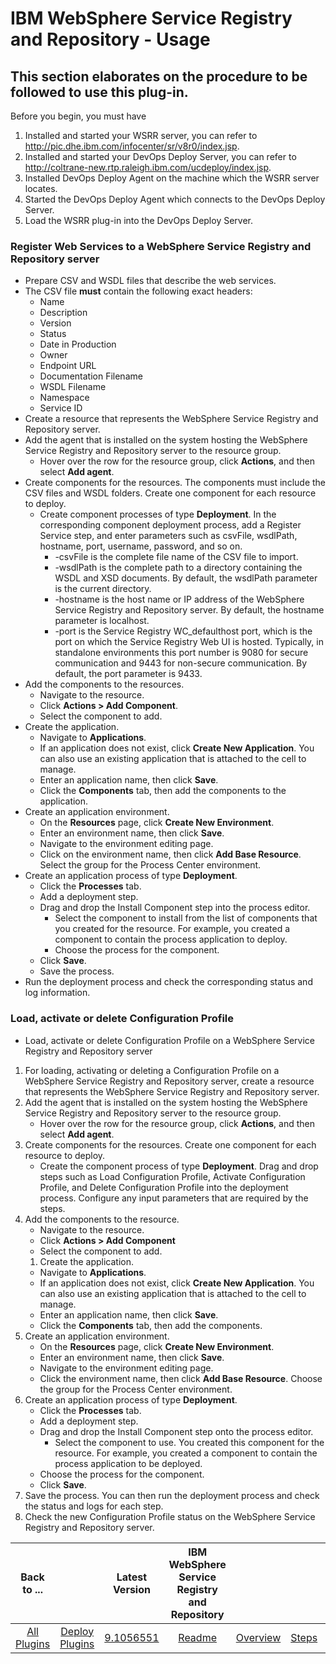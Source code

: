 
# IBM WebSphere Service Registry and Repository - Usage

## This section elaborates on the procedure to be followed to use this plug-in.

Before you begin, you must have

1. Installed and started your WSRR server, you can refer to <http://pic.dhe.ibm.com/infocenter/sr/v8r0/index.jsp>.
2. Installed and started your DevOps Deploy Server, you can refer to <http://coltrane-new.rtp.raleigh.ibm.com/ucdeploy/index.jsp>.
3. Installed DevOps Deploy Agent on the machine which the WSRR server locates.
4. Started the DevOps Deploy Agent which connects to the DevOps Deploy Server.
5. Load the WSRR plug-in into the DevOps Deploy Server.

### Register Web Services to a WebSphere Service Registry and Repository server

* Prepare CSV and WSDL files that describe the web services.
* The CSV file **must** contain the following exact headers:
  * Name
  * Description
  * Version
  * Status
  * Date in Production
  * Owner
  * Endpoint URL
  * Documentation Filename
  * WSDL Filename
  * Namespace
  * Service ID
* Create a resource that represents the WebSphere Service Registry and Repository server.
* Add the agent that is installed on the system hosting the WebSphere Service Registry and Repository server to the resource group.
  * Hover over the row for the resource group, click **Actions**, and then select **Add agent**.
* Create components for the resources. The components must include the CSV files and WSDL folders. Create one component for each resource to deploy.
  * Create component processes of type **Deployment**. In the corresponding component deployment process, add a Register Service step, and enter parameters such as csvFile, wsdlPath, hostname, port, username, password, and so on.
    * -csvFile is the complete file name of the CSV file to import.
    * -wsdlPath is the complete path to a directory containing the WSDL and XSD documents. By default, the wsdlPath parameter is the current directory.
    * -hostname is the host name or IP address of the WebSphere Service Registry and Repository server. By default, the hostname parameter is localhost.
    * -port is the Service Registry WC_defaulthost port, which is the port on which the Service Registry Web UI is hosted. Typically, in standalone environments this port number is 9080 for secure communication and 9443 for non-secure communication. By default, the port parameter is 9433.
* Add the components to the resources.
  * Navigate to the resource.
  * Click **Actions > Add Component**.
  * Select the component to add.
* Create the application.
  * Navigate to **Applications**.
  * If an application does not exist, click **Create New Application**. You can also use an existing application that is attached to the cell to manage.
  * Enter an application name, then click **Save**.
  * Click the **Components** tab, then add the components to the application.
* Create an application environment.
  * On the **Resources** page, click **Create New Environment**.
  * Enter an environment name, then click **Save**.
  * Navigate to the environment editing page.
  * Click on the environment name, then click **Add Base Resource**. Select the group for the Process Center environment.
* Create an application process of type **Deployment**.
  * Click the **Processes** tab.
  * Add a deployment step.
  * Drag and drop the Install Component step into the process editor.
    * Select the component to install from the list of components that you created for the resource. For example, you created a component to contain the process application to deploy.
    * Choose the process for the component.
  * Click **Save**.
  * Save the process.
* Run the deployment process and check the corresponding status and log information.

### Load, activate or delete Configuration Profile

* Load, activate or delete Configuration Profile on a WebSphere Service Registry and Repository server

1. For loading, activating or deleting a Configuration Profile on a WebSphere Service Registry and Repository server, create a resource that represents the WebSphere Service Registry and Repository server.
2. Add the agent that is installed on the system hosting the WebSphere Service Registry and Repository server to the resource group.
   * Hover over the row for the resource group, click **Actions**, and then select **Add agent**.
3. Create components for the resources. Create one component for each resource to deploy.
   * Create the component process of type **Deployment**. Drag and drop steps such as Load Configuration Profile, Activate Configuration Profile, and Delete Configuration Profile into the deployment process. Configure any input parameters that are required by the steps.
4. Add the components to the resource.
   * Navigate to the resource.
   * Click **Actions > Add Component**
   * Select the component to add.
   1. Create the application.
   * Navigate to **Applications**.
   * If an application does not exist, click **Create New Application**. You can also use an existing application that is attached to the cell to manage.
   * Enter an application name, then click **Save**.
   * Click the **Components** tab, then add the components.
5. Create an application environment.
   * On the **Resources** page, click **Create New Environment**.
   * Enter an environment name, then click **Save**.
   * Navigate to the environment editing page.
   * Click the environment name, then click **Add Base Resource**. Choose the group for the Process Center environment.
6. Create an application process of type **Deployment**.
   * Click the **Processes** tab.
   * Add a deployment step.
   * Drag and drop the Install Component step onto the process editor.
     * Select the component to use. You created this component for the resource. For example, you created a component to contain the process application to be deployed.
   * Choose the process for the component.
   * Click **Save**.
7. Save the process. You can then run the deployment process and check the status and logs for each step.
8. Check the new Configuration Profile status on the WebSphere Service Registry and Repository server.

|          Back to ...          |                                |                                               Latest Version                                                | IBM WebSphere Service Registry and Repository |                         |                   |                           |
| :---------------------------: | :----------------------------: | :---------------------------------------------------------------------------------------------------------: | :-------------------------------------------: | :---------------------: | :---------------: | :-----------------------: |
| [All Plugins](../../index.md) | [Deploy Plugins](../README.md) | [9.1056551](https://raw.githubusercontent.com/UrbanCode/IBM-UCD-PLUGINS/main/files/WSRR/WSRR-9.1056551.zip) |              [Readme](README.md)              | [Overview](overview.md) | [Steps](steps.md) | [Downloads](downloads.md) |
